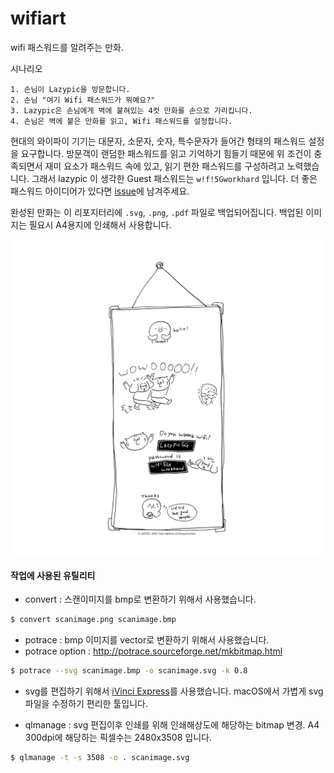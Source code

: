 # wifiart
wifi 패스워드를 알려주는 만화.

시나리오

```
1. 손님이 Lazypic을 방문합니다.
2. 손님 "여기 Wifi 패스워드가 뭐예요?"
3. Lazypic은 손님에게 벽에 붙혀있는 4컷 만화를 손으로 가리킵니다.
4. 손님은 벽에 붙은 만화를 읽고, Wifi 패스워드를 설정합니다.
```

현대의 와이파이 기기는 대문자, 소문자, 숫자, 특수문자가 들어간 형태의 패스워드 설정을 요구합니다.
방문객이 랜덤한 패스워드를 읽고 기억하기 힘들기 때문에 위 조건이 충족되면서 
재미 요소가 패스워드 속에 있고, 읽기 편한 패스워드를 구성하려고 노력했습니다.
그래서 lazypic 이 생각한 Guest 패스워드는 `w!f!5Gworkhard` 입니다. 더 좋은 패스워드 아이디어가 있다면 [issue](https://github.com/lazypic/wifiart/issues)에 남겨주세요.

완성된 만화는 이 리포지터리에 `.svg`, `.png`, `.pdf` 파일로 백업되어집니다.
백업된 이미지는 필요시 A4용지에 인쇄해서 사용합니다.

![wifiart](wifi_art.png "Wifi Art")

#### 작업에 사용된 유틸리티
- convert : 스캔이미지를 bmp로 변환하기 위해서 사용했습니다.

```bash
$ convert scanimage.png scanimage.bmp
```

- potrace : bmp 이미지를 vector로 변환하기 위해서 사용했습니다.
- potrace option : http://potrace.sourceforge.net/mkbitmap.html

```bash
$ potrace --svg scanimage.bmp -o scanimage.svg -k 0.8
```

- svg를 편집하기 위해서 [iVinci Express](https://itunes.apple.com/kr/app/ivinci-express/id607900811?mt=12)를 사용했습니다. macOS에서 가볍게 svg파일을 수정하기 편리한 툴입니다.

- qlmanage : svg 편집이후 인쇄를 위해 인쇄해상도에 해당하는 bitmap 변경. A4 300dpi에 해당하는 픽셀수는 2480x3508 입니다.

```bash
$ qlmanage -t -s 3508 -o . scanimage.svg
```
